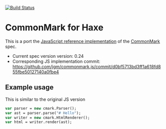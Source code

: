 [![Build Status](https://travis-ci.org/nadako/commonmark-hx.svg?branch=master)](https://travis-ci.org/nadako/commonmark-hx)

# CommonMark for Haxe

This is a port the [JavaScript reference implementation](https://github.com/jgm/commonmark.js) of the [CommonMark](http://commonmark.org/) spec.

* Current spec version version: 0.24
* Corresponding JS implementation commit: https://github.com/jgm/commonmark.js/commit/d0bf5713bd3ff1a618fd855fbe50127140a0fbe4


## Example usage

This is similar to the original JS version

```haxe
var parser = new cmark.Parser();
var ast = parser.parse("# Hello");
var writer = new cmark.HtmlRenderer();
var html = writer.render(ast);
```
